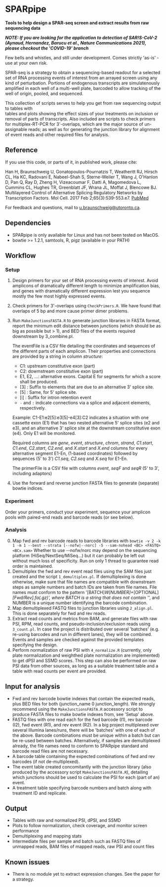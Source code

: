 SPARpipe
========

**Tools to help design a SPAR-seq screen and extract results from raw sequencing data**

**_NOTE: If you are looking for the application to detection of SAR!S-CoV-2 (Aynaud, Hernandez, Barucu et al., Nature Communications 2021), please checkout the 'COVID-19' branch_**

Few bells and whistles, and still under development. Comes strictly 'as-is' - use at your own risk.

SPAR-seq is a strategy to obtain a sequencing-based readout for a selected set of RNA processing
events of interest from an arrayed screen using any kind of perturbation. Portions of endogenous
transcripts are simulatenously amplified in each well of a multi-well plate, barcoded to allow
tracking of the well of origin, pooled, and sequenced. 

This collection of scripts serves to help you get from raw sequencing output to tables with  
tables and plots showing the effect sizes of your treatments on inclusion or removal of parts
of transcripts. Also included are scripts to check primers for multiplex-RT-PCR for 3'-overlaps,
which are the major source of un-assignable reads; as well as for generating the junction library
for alignment of event reads and other required files for analysis.


Reference
---------
If you use this code, or parts of it, in published work, please cite:

Han H, Braunschweig U, Gonatopoulos-Pournatzis T, Weatheritt RJ, Hirsch CL, Ha KC, Radovani E, Nabeel-Shah S, Sterne-Weiler T, Wang J, O'Hanlon D, Pan Q, Ray D, Zheng H, Vizeacoumar F, Datti A, Magomedova L, Cummins CL, Hughes TR, Greenblatt JF, Wrana JL, Moffat J, Blencowe BJ. Multilayered Control of Alternative Splicing Regulatory Networks by Transcription Factors. Mol Cell. 2017 Feb 2;65(3):539-553.e7. [PubMed](https://www.ncbi.nlm.nih.gov/pubmed/28157508)

For feedback and questions, mail to u.braunschweig@utoronto.ca.


Dependencies
------------
* SPARpipe is only available for Linux and has not been tested on MacOS.
* bowtie >= 1.2.1, samtools, R, pigz (available in your PATH)


Workflow
--------
### Setup
1. Design primers for your set of RNA processing events of interest. Avoid amplicons of
   dramatically different length to minimize amplification bias, and genes with dramatically 
   different expression lest you sequence mostly the few most highly expressed events.
2. Check primers for 3'-overlaps using `CheckPrimers.R`. We have found that overlaps of 5 bp 
   and more cause primer dimer problems.
3. Run `MakeJunctionsFASTA.R` to generate junction libraries in FASTA format, report the minimum
   edit distance between junctions (which should be as big as possible but > 1), and BED files
   of the events required downstream by 3_combine.pl.
   
   The eventFile is a CSV file detailing the coordinates and sequences of the different parts of 
   each amplicon. Their properties and connections are provided by a string in column *structure*:
   * C1: upstream constitutive exon (part)
   * C2: dowmstream constitutive exon (part)
   * E1, E2, ...: alternative exons. Capital E for segments for which a score shall be produced.
   * [3] : Suffix to elements that are due to an alternative 3' splice site.
   * [5] : Same, for 5' splice site.
   * [i] : Suffix for intron retention event
   * `-` and `:` indicate connections via a splice and adjacent elements, respectively.

   Example: C1-E1:e2[5]:e3[5]-e4[3]:C2 indicates a situation with one cassette exon (E1) that
            has two nested alternative 5' splice sites (e2 and e3), and an alternative 3' splice 
            site at the downstream constitutive exon (e4). Only E1 will be monitored.

   Required columns are *gene*, *event*, *structure*, *chrom*, *strand*, *C1.start*, *C1.end*,
   *C2.start*, *C2.end*, and *X.start* and *X.end* columns for every alternative segment E1-En,
   (1-based coordinates) followed by sequences (5' to 3') *C1.seq*, *C2.seq* and *X.seq* for E1-En. 

   The primerFile is a CSV file with columns *event*, *seqF* and *seqR* (5' to 3', including 
   adaptors)
4. Use the forward and reverse junction FASTA files to generate (separate) bowtie indices.

### Experiment
Order your primers, conduct your experiment, sequence your amplicon pools with paired-end reads and
barcode reads (or see below).

### Analysis
0. Map fwd and rev barcode reads to barcode libraries with 
   `bowtie -v 2 -k 1 -m 1 --best --strata [--nofw|--norc] -S --sam-nohead <BC> <FASTQ> <BCx.sam>`
   Whether to use --nofw/norc may depend on the sequencing platform (HiSeq/NextSeq/MiSeq...)
   but it can probably be left out without much loss of specificity. Run on only 1 thread to
   guarantee read order is maintained.
1. Demultiplex the fwd and rev event read files using the SAM files just created 
   and the script `1_demultiplex.pl`. If demultiplexing is done otherwise, make sure 
   that file names are compatible with downstream steps as sample numbers and batch IDs are
   taken from file names. File names must conform to the pattern '[BATCH]_W[NUMBER]+_[OPTIONAL]_[Fwd/Rev].fa(.gz)',
   where BATCH is a string that does not contain '_', and NUMBER is a unique number identifying the barcode
   combination.
2. Map demultiplexed FASTQ files to junction libraries using `2_align.pl`. This is done separately
   for fwd and rev reads.
3. Extract read counts and metrics from BAM, and generate files with raw PSI, RPM, read counts, 
   and pseudo-inclusion/exclusion reads using `3_count.pl`. In case the project is distributed 
   over several 'batches' (e.g. re-using barcodes and run in different lanes), they will be combined.
   Events and samples are checked against the provided templates specifying the design.
4. Perform normalization of raw PSI with `4_normalize.R` (currently, only plate normalization 
   and weighthed plate normalization are implemented) to get dPSI and SSMD scores.
   This step can also be performed on raw PSI data from other sources, as long as a suitable
   treatment table and a table with read counts per event are provided.


Input for analysis
------------------
* Fwd and rev barcode bowtie indexes that contain the expected reads, plus BED files for both 
  (junction_name 0 junction_length).
  We strongly recommend using the `MakeJunctionsFASTA.R` accessory script to produce FASTA files to 
  make bowtie indexes from, see 'Setup' above.
* FASTQ files with one read each for the fwd barcode (I1), rev barcode (I2),
  fwd event (R1), and rev event (R2). In a big project multiplexed over several
  Illumina lanes/runs, there will be 'batches' with one of each of the above.
  Barcode combinations must be unique within a batch but can be re-used between batches.
  Alternatively, if samples are demultiplexed already, the file names need to conform to SPARpipe standard
  and barcode read files are not necessary.
* A barcode table containing the expected combinations of fwd and rev barcodes (if not de-multiplexed).
* The event table created concomitantly with the junction library (also produced by the accessory
  script `MakeJunctionsFASTA.R`), detailing which junctions should be used to calculate the PSI for each 
  (part of an) event.
* A treatment table specifying barcode numbers and batch along with treatment ID and replicate.


Output
------
* Tables with raw and normalized PSI, dPSI, and SSMD
* Plots to follow normalization, check coverage, and monitor screen performance
* Demultiplexing and mapping stats
* Intermediate files per sample and batch such as FASTQ files of unmapped reads, 
  BAM files of mapped reads, raw PSI and count files


Known issues
------------
- There is no module yet to extract expression changes. See the paper for a strategy.
